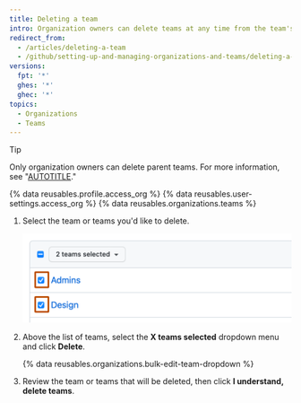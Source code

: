 ```yaml
---
title: Deleting a team
intro: Organization owners can delete teams at any time from the team's settings page.
redirect_from:
  - /articles/deleting-a-team
  - /github/setting-up-and-managing-organizations-and-teams/deleting-a-team
versions:
  fpt: '*'
  ghes: '*'
  ghec: '*'
topics:
  - Organizations
  - Teams
---
```


> [!TIP]
> Only organization owners can delete parent teams. For more information, see "[AUTOTITLE](/organizations/organizing-members-into-teams/about-teams)."

{% data reusables.profile.access_org %}
{% data reusables.user-settings.access_org %}
{% data reusables.organizations.teams %}
1. Select the team or teams you'd like to delete.

   ![Screenshot of the first two teams in the list of teams. To the left of each team, a checkbox is checked and outlined in dark orange.](/assets/images/help/teams/list-of-teams-selected.png)
1. Above the list of teams, select the **X teams selected** dropdown menu and click **Delete**.

   {% data reusables.organizations.bulk-edit-team-dropdown %}
1. Review the team or teams that will be deleted, then click **I understand, delete teams**.
